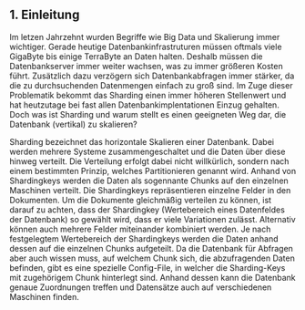 ## 1. Einleitung
Im letzen Jahrzehnt wurden Begriffe wie Big Data und Skalierung immer wichtiger. Gerade heutige Datenbankinfrastruturen müssen oftmals viele GigaByte bis einige TerraByte an Daten halten. Deshalb müssen die Datenbankserver immer weiter wachsen, was zu immer größeren Kosten führt. Zusätzlich dazu verzögern sich Datenbankabfragen immer stärker, da die zu durchsuchenden Datenmengen einfach zu groß sind. Im Zuge dieser Problematik bekommt das Sharding einen immer höheren Stellenwert und hat heutzutage bei fast allen Datenbankimplentationen Einzug gehalten. Doch was ist Sharding und warum stellt es einen geeigneten Weg dar, die Datenbank (vertikal) zu skalieren?

Sharding bezeichnet das horizontale Skalieren einer Datenbank. Dabei werden mehrere Systeme zusammengeschaltet und die Daten über diese hinweg verteilt. Die Verteilung erfolgt dabei nicht willkürlich, sondern nach einem bestimmten Prinzip, welches Partitionieren genannt wird. Anhand von Shardingkeys werden die Daten als sogennante Chunks auf den einzelnen Maschinen verteilt. Die Shardingkeys repräsentieren einzelne Felder in den Dokumenten. Um die Dokumente gleichmäßig verteilen zu können, ist darauf zu achten, dass der Shardingkey (Wertebereich eines Datenfeldes der Datenbank) so gewählt wird, dass er viele Variationen zulässt. Alternativ können auch mehrere Felder miteinander kombiniert werden. Je nach festgelegtem Wertebereich der Shardingkeys werden die Daten anhand dessen auf die einzelnen Chunks aufgeteilt. Da die Datenbank für Abfragen aber auch wissen muss, auf welchem Chunk sich, die abzufragenden Daten befinden, gibt es eine spezielle Config-File, in welcher die Sharding-Keys mit zugehörigem Chunk hinterlegt sind. Anhand dessen kann die Datenbank genaue Zuordnungen treffen und Datensätze auch auf verschiedenen Maschinen finden.
